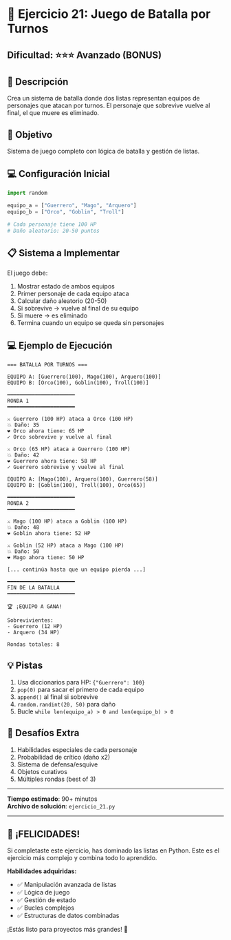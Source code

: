 # 🎲 Ejercicio 21: Juego de Batalla por Turnos

## Dificultad: ⭐⭐⭐ Avanzado (BONUS)

## 📝 Descripción

Crea un sistema de batalla donde dos listas representan equipos de personajes que atacan por turnos. El personaje que sobrevive vuelve al final, el que muere es eliminado.

## 🎯 Objetivo

Sistema de juego completo con lógica de batalla y gestión de listas.

## 💻 Configuración Inicial

```python
import random

equipo_a = ["Guerrero", "Mago", "Arquero"]
equipo_b = ["Orco", "Goblin", "Troll"]

# Cada personaje tiene 100 HP
# Daño aleatorio: 20-50 puntos
```

## 📋 Sistema a Implementar

El juego debe:
1. Mostrar estado de ambos equipos
2. Primer personaje de cada equipo ataca
3. Calcular daño aleatorio (20-50)
4. Si sobrevive → vuelve al final de su equipo
5. Si muere → es eliminado
6. Termina cuando un equipo se queda sin personajes

## 💻 Ejemplo de Ejecución

```
=== BATALLA POR TURNOS ===

EQUIPO A: [Guerrero(100), Mago(100), Arquero(100)]
EQUIPO B: [Orco(100), Goblin(100), Troll(100)]

━━━━━━━━━━━━━━━━━━━━━━
RONDA 1
━━━━━━━━━━━━━━━━━━━━━━

⚔️ Guerrero (100 HP) ataca a Orco (100 HP)
💥 Daño: 35
❤️ Orco ahora tiene: 65 HP
✓ Orco sobrevive y vuelve al final

⚔️ Orco (65 HP) ataca a Guerrero (100 HP)
💥 Daño: 42
❤️ Guerrero ahora tiene: 58 HP
✓ Guerrero sobrevive y vuelve al final

EQUIPO A: [Mago(100), Arquero(100), Guerrero(58)]
EQUIPO B: [Goblin(100), Troll(100), Orco(65)]

━━━━━━━━━━━━━━━━━━━━━━
RONDA 2
━━━━━━━━━━━━━━━━━━━━━━

⚔️ Mago (100 HP) ataca a Goblin (100 HP)
💥 Daño: 48
❤️ Goblin ahora tiene: 52 HP

⚔️ Goblin (52 HP) ataca a Mago (100 HP)
💥 Daño: 50
❤️ Mago ahora tiene: 50 HP

[... continúa hasta que un equipo pierda ...]

━━━━━━━━━━━━━━━━━━━━━━
FIN DE LA BATALLA
━━━━━━━━━━━━━━━━━━━━━━

🏆 ¡EQUIPO A GANA!

Sobrevivientes:
- Guerrero (12 HP)
- Arquero (34 HP)

Rondas totales: 8
```

## 💡 Pistas

1. Usa diccionarios para HP: `{"Guerrero": 100}`
2. `pop(0)` para sacar el primero de cada equipo
3. `append()` al final si sobrevive
4. `random.randint(20, 50)` para daño
5. Bucle `while len(equipo_a) > 0 and len(equipo_b) > 0`

## 🚀 Desafíos Extra

1. Habilidades especiales de cada personaje
2. Probabilidad de crítico (daño x2)
3. Sistema de defensa/esquive
4. Objetos curativos
5. Múltiples rondas (best of 3)

---

**Tiempo estimado**: 90+ minutos  
**Archivo de solución**: `ejercicio_21.py`

---

## 🎉 ¡FELICIDADES!

Si completaste este ejercicio, has dominado las listas en Python. Este es el ejercicio más complejo y combina todo lo aprendido.

**Habilidades adquiridas:**
- ✅ Manipulación avanzada de listas
- ✅ Lógica de juego
- ✅ Gestión de estado
- ✅ Bucles complejos
- ✅ Estructuras de datos combinadas

¡Estás listo para proyectos más grandes! 🚀

